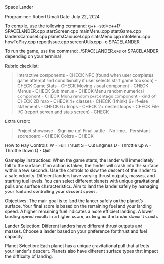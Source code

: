 Space Lander

Programmer: Robert Umali
Date: July 22, 2024

To compile, use the following command:
g++ -std=c++17 SPACELANDER.cpp startScreen.cpp mainMenu.cpp startGame.cpp landersCarousel.cpp planetsCarousel.cpp statsMenu.cpp infoMenu.cpp howToPlay.cpp reportIssue.cpp screenUtils.cpp -o SPACELANDER

To run the game, use the command:
./SPACELANDER.exe or SPACELANDER depending on your terminal

Rubric checklist:
> interactive components - CHECK
> NPC (found when user completes game attempt and conditionally if user selects start game too soon) - CHECK
> Game Stats - CHECK
> Moving visual component - CHECK
> Menus - CHECK
> Sub menus - CHECK
> Menu random numerical component - CHECK
> Menu random percentage component - kind of CHECK
> 2D map - CHECK
> 4+ classes - CHECK (I think)
> 6+ if-else statements - CHECK
> 6+ loops - CHECK
> 2+ nested loops - CHECK
> File I/O (report screen and stats screen) - CHECK

Extra Credit:
> Project showcase - Sign me up!
> Final battle - No time...
> Persistant scoreboard - CHECK
> Colors - CHECK

How to Play
Controls:
W - Full Thrust
S - Cut Engines
D - Throttle Up
A - Throttle Down
Q - Quit

Gameplay Instructions:
When the game starts, the lander will immediately fall to the surface.
If no action is taken, the lander will crash into the surface within a few seconds.
Use the controls to slow the descent of the lander to a safe velocity.
Different landers have varying thrust outputs, masses, and starting fuel levels.
You can select different planets with unique gravitational pulls and surface characteristics.
Aim to land the lander safely by managing your fuel and controlling your descent speed.

Objectives:
The main goal is to land the lander safely on the planet's surface.
Your final score is based on the remaining fuel and your landing speed.
A higher remaining fuel indicates a more efficient landing.
A lower landing speed results in a higher score, as long as the lander doesn't crash.

Lander Selection:
Different landers have different thrust outputs and masses.
Choose a lander based on your preference for thrust and fuel capacity.

Planet Selection:
Each planet has a unique gravitational pull that affects your lander's descent.
Planets also have different surface types that impact the difficulty of landing.

